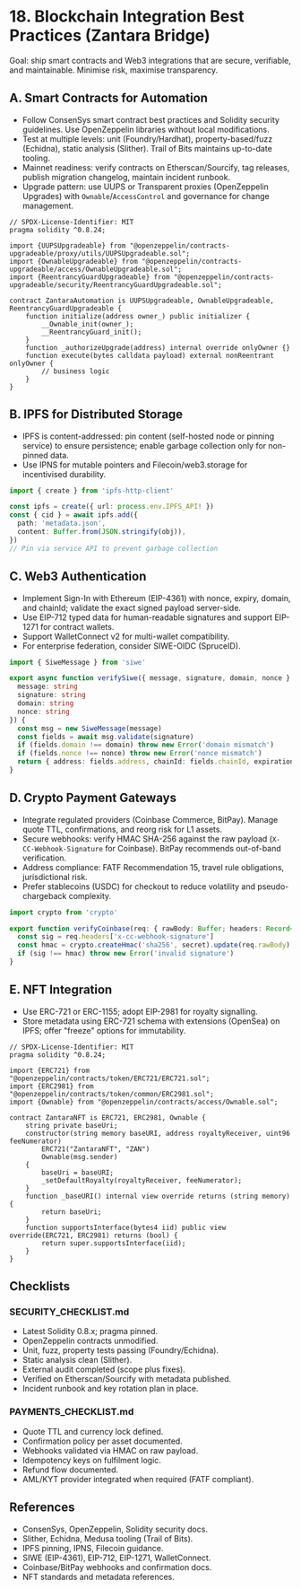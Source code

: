 # 18. Blockchain Integration Best Practices (Zantara Bridge)

Goal: ship smart contracts and Web3 integrations that are secure, verifiable, and maintainable. Minimise risk, maximise transparency.

## A. Smart Contracts for Automation
- Follow ConsenSys smart contract best practices and Solidity security guidelines. Use OpenZeppelin libraries without local modifications.
- Test at multiple levels: unit (Foundry/Hardhat), property-based/fuzz (Echidna), static analysis (Slither). Trail of Bits maintains up-to-date tooling.
- Mainnet readiness: verify contracts on Etherscan/Sourcify, tag releases, publish migration changelog, maintain incident runbook.
- Upgrade pattern: use UUPS or Transparent proxies (OpenZeppelin Upgrades) with `Ownable`/`AccessControl` and governance for change management.

```solidity
// SPDX-License-Identifier: MIT
pragma solidity ^0.8.24;

import {UUPSUpgradeable} from "@openzeppelin/contracts-upgradeable/proxy/utils/UUPSUpgradeable.sol";
import {OwnableUpgradeable} from "@openzeppelin/contracts-upgradeable/access/OwnableUpgradeable.sol";
import {ReentrancyGuardUpgradeable} from "@openzeppelin/contracts-upgradeable/security/ReentrancyGuardUpgradeable.sol";

contract ZantaraAutomation is UUPSUpgradeable, OwnableUpgradeable, ReentrancyGuardUpgradeable {
    function initialize(address owner_) public initializer {
        __Ownable_init(owner_);
        __ReentrancyGuard_init();
    }
    function _authorizeUpgrade(address) internal override onlyOwner {}
    function execute(bytes calldata payload) external nonReentrant onlyOwner {
        // business logic
    }
}
```

## B. IPFS for Distributed Storage
- IPFS is content-addressed: pin content (self-hosted node or pinning service) to ensure persistence; enable garbage collection only for non-pinned data.
- Use IPNS for mutable pointers and Filecoin/web3.storage for incentivised durability.

```ts
import { create } from 'ipfs-http-client'

const ipfs = create({ url: process.env.IPFS_API! })
const { cid } = await ipfs.add({
  path: 'metadata.json',
  content: Buffer.from(JSON.stringify(obj)),
})
// Pin via service API to prevent garbage collection
```

## C. Web3 Authentication
- Implement Sign-In with Ethereum (EIP-4361) with nonce, expiry, domain, and chainId; validate the exact signed payload server-side.
- Use EIP-712 typed data for human-readable signatures and support EIP-1271 for contract wallets.
- Support WalletConnect v2 for multi-wallet compatibility.
- For enterprise federation, consider SIWE-OIDC (SpruceID).

```ts
import { SiweMessage } from 'siwe'

export async function verifySiwe({ message, signature, domain, nonce }: {
  message: string
  signature: string
  domain: string
  nonce: string
}) {
  const msg = new SiweMessage(message)
  const fields = await msg.validate(signature)
  if (fields.domain !== domain) throw new Error('domain mismatch')
  if (fields.nonce !== nonce) throw new Error('nonce mismatch')
  return { address: fields.address, chainId: fields.chainId, expirationTime: fields.expirationTime }
}
```

## D. Crypto Payment Gateways
- Integrate regulated providers (Coinbase Commerce, BitPay). Manage quote TTL, confirmations, and reorg risk for L1 assets.
- Secure webhooks: verify HMAC SHA-256 against the raw payload (`X-CC-Webhook-Signature` for Coinbase). BitPay recommends out-of-band verification.
- Address compliance: FATF Recommendation 15, travel rule obligations, jurisdictional risk.
- Prefer stablecoins (USDC) for checkout to reduce volatility and pseudo-chargeback complexity.

```ts
import crypto from 'crypto'

export function verifyCoinbase(req: { rawBody: Buffer; headers: Record<string, string | string[] | undefined> }, secret: string) {
  const sig = req.headers['x-cc-webhook-signature']
  const hmac = crypto.createHmac('sha256', secret).update(req.rawBody).digest('hex')
  if (sig !== hmac) throw new Error('invalid signature')
}
```

## E. NFT Integration
- Use ERC-721 or ERC-1155; adopt EIP-2981 for royalty signalling.
- Store metadata using ERC-721 schema with extensions (OpenSea) on IPFS; offer "freeze" options for immutability.

```solidity
// SPDX-License-Identifier: MIT
pragma solidity ^0.8.24;

import {ERC721} from "@openzeppelin/contracts/token/ERC721/ERC721.sol";
import {ERC2981} from "@openzeppelin/contracts/token/common/ERC2981.sol";
import {Ownable} from "@openzeppelin/contracts/access/Ownable.sol";

contract ZantaraNFT is ERC721, ERC2981, Ownable {
    string private baseUri;
    constructor(string memory baseURI, address royaltyReceiver, uint96 feeNumerator)
        ERC721("ZantaraNFT", "ZAN")
        Ownable(msg.sender)
    {
        baseUri = baseURI;
        _setDefaultRoyalty(royaltyReceiver, feeNumerator);
    }
    function _baseURI() internal view override returns (string memory) {
        return baseUri;
    }
    function supportsInterface(bytes4 iid) public view override(ERC721, ERC2981) returns (bool) {
        return super.supportsInterface(iid);
    }
}
```

## Checklists

### SECURITY_CHECKLIST.md
- Latest Solidity 0.8.x; pragma pinned.
- OpenZeppelin contracts unmodified.
- Unit, fuzz, property tests passing (Foundry/Echidna).
- Static analysis clean (Slither).
- External audit completed (scope plus fixes).
- Verified on Etherscan/Sourcify with metadata published.
- Incident runbook and key rotation plan in place.

### PAYMENTS_CHECKLIST.md
- Quote TTL and currency lock defined.
- Confirmation policy per asset documented.
- Webhooks validated via HMAC on raw payload.
- Idempotency keys on fulfilment logic.
- Refund flow documented.
- AML/KYT provider integrated when required (FATF compliant).

## References
- ConsenSys, OpenZeppelin, Solidity security docs.
- Slither, Echidna, Medusa tooling (Trail of Bits).
- IPFS pinning, IPNS, Filecoin guidance.
- SIWE (EIP-4361), EIP-712, EIP-1271, WalletConnect.
- Coinbase/BitPay webhooks and confirmation docs.
- NFT standards and metadata references.
